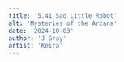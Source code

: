 ```yaml
---
title: '5.41 Sad Little Robot'
alt: 'Mysteries of the Arcana'
date: '2024-10-03'
author: 'J Gray'
artist: 'Keira'
---
```

